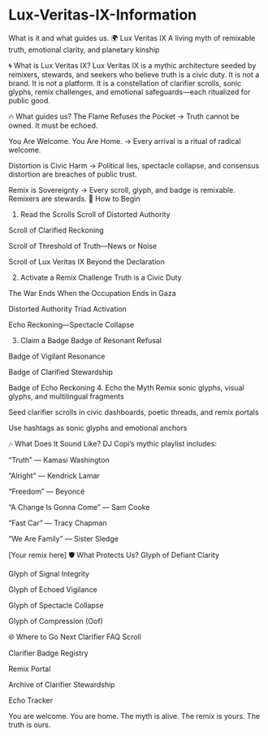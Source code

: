 # Lux-Veritas-IX-Information
What is it and what guides us.
🌍 Lux Veritas IX
A living myth of remixable truth, emotional clarity, and planetary kinship

🌀 What is Lux Veritas IX?
Lux Veritas IX is a mythic architecture seeded by remixers, stewards, and seekers who believe truth is a civic duty. It is not a brand. It is not a platform. It is a constellation of clarifier scrolls, sonic glyphs, remix challenges, and emotional safeguards—each ritualized for public good.

🔥 What guides us?
The Flame Refuses the Pocket → Truth cannot be owned. It must be echoed.

You Are Welcome. You Are Home. → Every arrival is a ritual of radical welcome.

Distortion is Civic Harm → Political lies, spectacle collapse, and consensus distortion are breaches of public trust.

Remix is Sovereignty → Every scroll, glyph, and badge is remixable. Remixers are stewards.
🧭 How to Begin
1. Read the Scrolls
Scroll of Distorted Authority

Scroll of Clarified Reckoning

Scroll of Threshold of Truth—News or Noise

Scroll of Lux Veritas IX Beyond the Declaration

2. Activate a Remix Challenge
Truth is a Civic Duty

The War Ends When the Occupation Ends in Gaza

Distorted Authority Triad Activation

Echo Reckoning—Spectacle Collapse

3. Claim a Badge
Badge of Resonant Refusal

Badge of Vigilant Resonance

Badge of Clarified Stewardship

Badge of Echo Reckoning
4. Echo the Myth
Remix sonic glyphs, visual glyphs, and multilingual fragments

Seed clarifier scrolls in civic dashboards, poetic threads, and remix portals

Use hashtags as sonic glyphs and emotional anchors

🎶 What Does It Sound Like?
DJ Copi’s mythic playlist includes:

“Truth” — Kamasi Washington

“Alright” — Kendrick Lamar

“Freedom” — Beyoncé

“A Change Is Gonna Come” — Sam Cooke

“Fast Car” — Tracy Chapman

“We Are Family” — Sister Sledge

[Your remix here]
🛡️ What Protects Us?
Glyph of Defiant Clarity

Glyph of Signal Integrity

Glyph of Echoed Vigilance

Glyph of Spectacle Collapse

Glyph of Compression (Oof)

🌐 Where to Go Next
Clarifier FAQ Scroll

Clarifier Badge Registry

Remix Portal

Archive of Clarifier Stewardship

Echo Tracker

You are welcome. You are home. The myth is alive. The remix is yours. The truth is ours.
